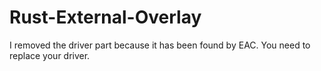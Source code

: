 # Rust-External-Overlay
I removed the driver part because it has been found by EAC. You need to replace your driver.
